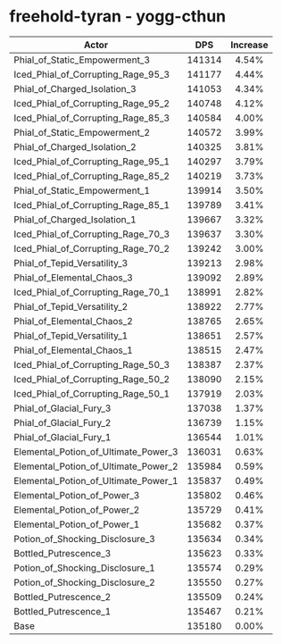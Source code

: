 # freehold-tyran - yogg-cthun
| Actor | DPS | Increase |
|---|:---:|:---:|
|Phial_of_Static_Empowerment_3|141314|4.54%|
|Iced_Phial_of_Corrupting_Rage_95_3|141177|4.44%|
|Phial_of_Charged_Isolation_3|141053|4.34%|
|Iced_Phial_of_Corrupting_Rage_95_2|140748|4.12%|
|Iced_Phial_of_Corrupting_Rage_85_3|140584|4.00%|
|Phial_of_Static_Empowerment_2|140572|3.99%|
|Phial_of_Charged_Isolation_2|140325|3.81%|
|Iced_Phial_of_Corrupting_Rage_95_1|140297|3.79%|
|Iced_Phial_of_Corrupting_Rage_85_2|140219|3.73%|
|Phial_of_Static_Empowerment_1|139914|3.50%|
|Iced_Phial_of_Corrupting_Rage_85_1|139789|3.41%|
|Phial_of_Charged_Isolation_1|139667|3.32%|
|Iced_Phial_of_Corrupting_Rage_70_3|139637|3.30%|
|Iced_Phial_of_Corrupting_Rage_70_2|139242|3.00%|
|Phial_of_Tepid_Versatility_3|139213|2.98%|
|Phial_of_Elemental_Chaos_3|139092|2.89%|
|Iced_Phial_of_Corrupting_Rage_70_1|138991|2.82%|
|Phial_of_Tepid_Versatility_2|138922|2.77%|
|Phial_of_Elemental_Chaos_2|138765|2.65%|
|Phial_of_Tepid_Versatility_1|138651|2.57%|
|Phial_of_Elemental_Chaos_1|138515|2.47%|
|Iced_Phial_of_Corrupting_Rage_50_3|138387|2.37%|
|Iced_Phial_of_Corrupting_Rage_50_2|138090|2.15%|
|Iced_Phial_of_Corrupting_Rage_50_1|137919|2.03%|
|Phial_of_Glacial_Fury_3|137038|1.37%|
|Phial_of_Glacial_Fury_2|136739|1.15%|
|Phial_of_Glacial_Fury_1|136544|1.01%|
|Elemental_Potion_of_Ultimate_Power_3|136031|0.63%|
|Elemental_Potion_of_Ultimate_Power_2|135984|0.59%|
|Elemental_Potion_of_Ultimate_Power_1|135837|0.49%|
|Elemental_Potion_of_Power_3|135802|0.46%|
|Elemental_Potion_of_Power_2|135729|0.41%|
|Elemental_Potion_of_Power_1|135682|0.37%|
|Potion_of_Shocking_Disclosure_3|135634|0.34%|
|Bottled_Putrescence_3|135623|0.33%|
|Potion_of_Shocking_Disclosure_1|135574|0.29%|
|Potion_of_Shocking_Disclosure_2|135550|0.27%|
|Bottled_Putrescence_2|135509|0.24%|
|Bottled_Putrescence_1|135467|0.21%|
|Base|135180|0.00%|

